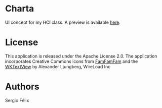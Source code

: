 Charta
======

UI concept for my HCI class. A preview is available [here](http://papyruschartas.appspot.com/).


# License

This application is released under the Apache License 2.0. The application incorporates Creative Commons icons from [FamFamFam](http://www.famfamfam.com/lab/icons/silk/) and the [WKTextView](https://github.com/wireload/WKTextView) by Alexander Ljungberg, WireLoad Inc

# Authors

Sergio Félix

